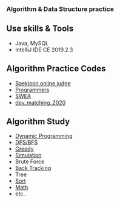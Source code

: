 ### Algorithm & Data Structure practice
## Use skills & Tools
- Java, MySQL
- IntelliJ IDE CE 2019.2.3
## Algorithm Practice Codes
- [Baekjoon online judge](./src/boj)
- [Programmers](./src/programmers)
- [SWEA](./src/samsungsw)
- [dev_matching_2020](./src/dev_matching_2020)
## Algorithm Study
- [Dynamic Programming](Algorithms/DP.md)
- [DFS/BFS](Algorithms/DFS_BFS.md)
- [Greedy](Algorithms/Greedy.md)
- [Simulation](Algorithms/Simulation.md)
- Brute Force
- [Back Tracking](Algorithms/BackTracking.md)
- Tree
- [Sort](Algorithms/Sort.md)   
- [Math](Algorithms/Math.md)
- etc..

   